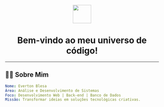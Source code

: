 <!-- Banner Animado -->
<p align="center">
  <img src="https://media.giphy.com/media/hvRJCLFzcasrR4ia7z/giphy.gif" width="60"/>  
  <h1 align="center">Bem-vindo ao meu universo de código!</h1>
</p>

---

## 🧑‍💻 **Sobre Mim**
```yaml
Nome: Everton Blesa
Área: Análise e Desenvolvimento de Sistemas
Foco: Desenvolvimento Web | Back-end | Banco de Dados
Missão: Transformar ideias em soluções tecnológicas criativas.
